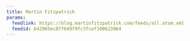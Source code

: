 ```yaml
---
title: Martin Fitzpatrick
params:
  feedlink: https://blog.martinfitzpatrick.com/feeds/all.atom.xml
  feedid: b42965ec87f04979fc3fcef100623964
---
```


